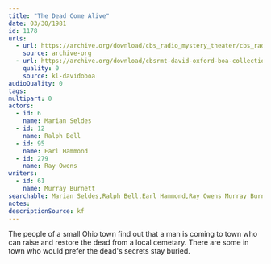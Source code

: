 ```yaml
---
title: "The Dead Come Alive"
date: 03/30/1981
id: 1178
urls: 
  - url: https://archive.org/download/cbs_radio_mystery_theater/cbs_radio_mystery_theater-1151-1200.zip/cbs_radio_mystery_theater-1151-1200%2Fcbsrmt_1178_the_dead_come_alive.mp3
    source: archive-org
  - url: https://archive.org/download/cbsrmt-david-oxford-boa-collection/CBSRMT-810330-1178-The-Dead-Come-Alive-+-Reagan-Shot-(128-48)_WBBM-JE-{BoA}.mp3
    quality: 0
    source: kl-davidoboa
audioQuality: 0
tags: 
multipart: 0
actors:  
  - id: 6
    name: Marian Seldes  
  - id: 12
    name: Ralph Bell  
  - id: 95
    name: Earl Hammond  
  - id: 279
    name: Ray Owens
writers:  
  - id: 61
    name: Murray Burnett
searchable: Marian Seldes,Ralph Bell,Earl Hammond,Ray Owens Murray Burnett
notes: 
descriptionSource: kf
---
```

The people of a small Ohio town find out that a man is coming to town who can raise and restore the dead from a local cemetary. There are some in town who would prefer the dead's secrets stay buried.